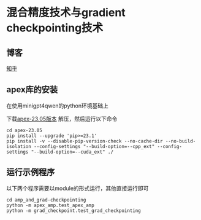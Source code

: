 # 混合精度技术与gradient checkpointing技术

## 博客

[知乎](https://zhuanlan.zhihu.com/p/671165275?)

## apex库的安装

在使用minigpt4qwen的python环境基础上

下载[apex-23.05版本](https://github.com/NVIDIA/apex/archive/refs/tags/23.05.zip)
解压，然后运行以下命令
```
cd apex-23.05
pip install --upgrade 'pip>=23.1'
pip install -v --disable-pip-version-check --no-cache-dir --no-build-isolation --config-settings "--build-option=--cpp_ext" --config-settings "--build-option=--cuda_ext" ./
```

## 运行示例程序
以下两个程序需要以module的形式运行，其他直接运行即可
```
cd amp_and_grad-checkpointing
python -m apex_amp.test_apex_amp
python -m grad_checkpoint.test_grad_checkpointing
```